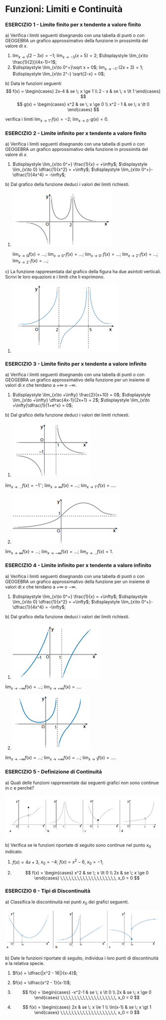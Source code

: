 # Funzioni: Limiti e Continuità

### ESERCIZIO 1 - Limite finito per x tendente a valore finito

a) Verifica i limiti seguenti disegnando con una tabella di punti o con GEOGEBRA un grafico approssimativo della funzione in prossimità del valore di $x$.

1. $\displaystyle \lim_{x\to 1}(2-3x)=-1$;    $\displaystyle \lim_{x\to -3}(x+5)=2$;    $\displaystyle \lim_{x\to \frac{1}{2}}(4x-1)=1$;
2. $\displaystyle \lim_{x\to 0^+}\sqrt x = 0$;    $\displaystyle \lim_{x\to -1^-}(2x+3)=1$;    $\displaystyle \lim_{x\to 2^-} \sqrt{2-x} = 0$;

b) Data le funzioni seguenti
$$
f(x) = \begin{cases} 2x-4  & se \; x \ge 1 \\ 2 - x & se \; x \lt 1 \end{cases}
$$
$$
g(x) = \begin{cases} x^2 & se \; x \ge 0 \\ x^2 - 1 & se \; x \lt 0 \end{cases}
$$

verifica i limiti $\displaystyle \lim_{x\to 1^+}f(x) = -2$;    $\displaystyle \lim_{x\to 0^-}g(x) = 0$.



### ESERCIZIO 2 - Limite infinito per x tendente a valore finito

a) Verifica i limiti seguenti disegnando con una tabella di punti o con GEOGEBRA un grafico approssimativo della funzione in prossimità del valore di $x$.

1. $\displaystyle \lim_{x\to 0^+} \frac{1}{x} = +\infty$;   $\displaystyle \lim_{x\to 0} \dfrac{1}{x^2} = +\infty$;    $\displaystyle \lim_{x\to 0^+}-\dfrac{1}{4x^4} = -\infty$;

b) Dal grafico della funzione deduci i valori dei limiti richiesti.

1. ![lim-1](img/lim-1.png) 

   $\displaystyle \lim_{x\to 0} f(x) = ...$;  $\displaystyle \lim_{x\to 0^+} f(x) = ...$;  $\displaystyle \lim_{x\to 0^-} f(x) = ...$;  $\displaystyle \lim_{x\to 2^+} f(x) = ...$;  $\displaystyle \lim_{x\to 2^-} f(x) = ...$; 

c) La funzione rappresentata dal grafico della figura ha due asintoti verticali. Scrivi le loro equazioni e i limiti che li esprimono.

1. ![lim-2](img/lim-2.png) 



### ESERCIZIO 3 - Limite finito per x tendente a valore infinito

a) Verifica i limiti seguenti disegnando con una tabella di punti o con GEOGEBRA un grafico approssimativo della funzione per un insieme di valori di $x$ che tendano a $+\infty$ o $-\infty$.

1. $\displaystyle \lim_{x\to +\infty} \frac{2}{x+10} = 0$;    $\displaystyle \lim_{x\to +\infty} \dfrac{4x-1}{2x+1} = 2$;    $\displaystyle \lim_{x\to +\infty}\dfrac{1}{1+e^x} = 0$;

b) Dal grafico della funzione deduci i valori dei limiti richiesti.

1. ![lim-3](img/lim-3.png) 

  $\displaystyle \lim_{x\to ...} f(x) = -1^-$;  $\displaystyle \lim_{x\to \infty} f(x) = ...$;  $\displaystyle \lim_{x\to 1^+} f(x) = ...$.

2. ![lim-4](img/lim-4.png) 

  $\displaystyle \lim_{x\to \infty} f(x) = ...$;  $\displaystyle \lim_{x\to -\infty} f(x) = ...$;   $\displaystyle \lim_{x\to ...} f(x) = 1$.



### ESERCIZIO 4 - Limite infinito per x tendente a valore infinito

a) Verifica i limiti seguenti disegnando con una tabella di punti o con GEOGEBRA un grafico approssimativo della funzione per un insieme di valori di $x$ che tendano a $+\infty$ o $-\infty$.

1. $\displaystyle \lim_{x\to 0^+} \frac{1}{x} = +\infty$;    $\displaystyle \lim_{x\to 0} \dfrac{1}{x^2} = +\infty$;    $\displaystyle \lim_{x\to 0^+}-\dfrac{1}{4x^4} = -\infty$;

b) Dal grafico della funzione deduci i valori dei limiti richiesti.

1. ![lim-3](img/lim-5.png) 

  $\displaystyle \lim_{x\to -\infty} f(x) = ...$;  $\displaystyle \lim_{x\to +\infty} f(x) = ...$.

2. ![lim-4](img/lim-6.png) 

  $\displaystyle \lim_{x\to -\infty} f(x) = ...$;  $\displaystyle \lim_{x\to +\infty} f(x) = ...$;   $\displaystyle \lim_{x\to 1} f(x) = ...$.



### ESERCIZIO 5 - Definizione di Continuità

a) Quali delle funzioni rappresentate dai seguenti grafici non sono continue in $c$ e perché?

![Def-Continuita](img/Def-Continuita.png)

b)  Verifica se le funzioni riportate di seguito sono continue nel punto $x_0$ indicato.

1. $\displaystyle  f(x) = 4x + 3$,   $x_0 = -4$;      $\displaystyle  f(x) = x^2 - 6$,    $x_0 = -1$; 

3. $$
   f(x) = \begin{cases} x^2  & se \; x \lt 0 \\ 2x & se \; x \ge 0 \end{cases} 
   \,\,\,\,\,\,\,\,\,\,\,\,\,\,\,\,\,\,\,\,    x_0 = 0
   $$
   

### ESERCIZIO 6 - Tipi di Discontinuità

a) Classifica le discontinuità nei punti $x_0$ dei grafici seguenti.

![Tipi-Discontinuita](img/Tipi-Discontinuita.png)

b) Date le funzioni riportate di seguito, individua i loro punti di discontinuità e la relativa specie.

1. $f(x) = \dfrac{|x^2 - 16|}{x-4}$; 

2. $f(x) = \dfrac{x^2 - 1}{x-1}$; 

3. $$
   f(x) = \begin{cases} -x^2-1  & se \; x \lt 0 \\ 2x & se \; x \ge 0 \end{cases} \,\,\,\,\,\,\,\,\,\,\,\,\,\,\,\,\,\,\,\,    x_0 = 0
   $$

4. $$
   f(x) = \begin{cases} 2x  & se \; x \le 1 \\ \ln(x-1) & se \; x \gt 1 \end{cases} \,\,\,\,\,\,\,\,\,\,\,\,\,\,\,\,\,\,\,\,    x_0 = 0
   $$
